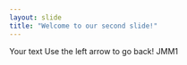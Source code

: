 ```yaml
---
layout: slide
title: "Welcome to our second slide!"
---
```

Your text
Use the left arrow to go back!
JMM1

